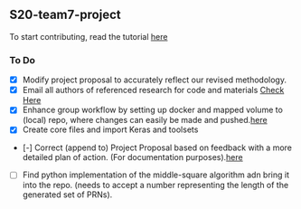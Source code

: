 ## S20-team7-project

To start contributing, read the tutorial [here](https://github.com/CSCI4850/S20-team7-project/tree/master/DockerContainer)

### To Do
- [X] Modify project proposal to accurately reflect our revised methodology.
- [X] Email all authors of referenced research for code and materials [Check Here](https://github.com/CSCI4850/S20-team7-project/blob/master/Email_Inquiry)
- [X] Enhance group workflow by setting up docker and mapped volume to (local) repo, where changes can easily be made and pushed.[here](https://github.com/CSCI4850/S20-team7-project/tree/master/DockerContainer)
- [X] Create core files and import Keras and toolsets
- [-] Correct (append to) Project Proposal based on feedback with a more detailed plan of action. (For documentation purposes).[here](https://github.com/CSCI4850/S20-team7-project/blob/master/WorkSpace/Project%20Proposal/ProjectProposal.ipynb)
- [ ] Find python implementation of the middle-square algorithm adn bring it into the repo. (needs to accept a number representing the length of the generated set of PRNs).



